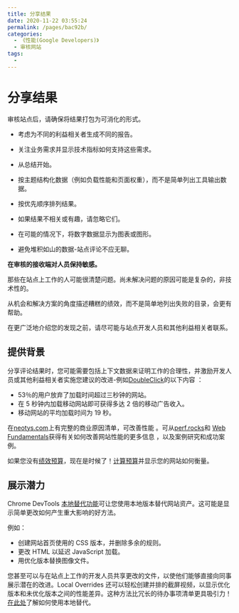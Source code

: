```yaml
---
title: 分享结果
date: 2020-11-22 03:55:24
permalink: /pages/bac92b/
categories:
  - 《性能(Google Developers)》
  - 审核网站
tags:
  -
---
```


# 分享结果

审核站点后，请确保将结果打包为可消化的形式。

- 考虑为不同的利益相关者生成不同的报告。

- 关注业务需求并显示技术指标如何支持这些需求。

- 从总结开始。

- 按主题结构化数据（例如负载性能和页面权重），而不是简单列出工具输出数据。

- 按优先顺序排列结果。

- 如果结果不相关或有趣，请忽略它们。

- 在可能的情况下，将数字数据显示为图表或图形。

- 避免堆积如山的数据-站点评论不应无聊。

**在审核的接收端对人员保持敏感。**

那些在站点上工作的人可能很清楚问题。尚未解决问题的原因可能是复杂的，非技术性的。

从机会和解决方案的角度描述糟糕的绩效，而不是简单地列出失败的目录，会更有帮助。

在更广泛地介绍您的发现之前，请尽可能与站点开发人员和其他利益相关者联系。

## 提供背景

分享评论结果时，您可能需要包括上下文数据来证明工作的合理性，并激励开发人员或其他利益相关者实施您建议的改进-例如[DoubleClick](https://www.doubleclickbygoogle.com/articles/mobile-speed-matters/)的以下内容 ：

- 53％的用户放弃了加载时间超过三秒钟的网站。
- 在 5 秒钟内加载移动网站即可获得多达 2 倍的移动广告收入。
- 移动网站的平均加载时间为 19 秒。

在[neotys.com](http://www.neotys.com/blog/how-to-talk-about-performance-testing-with-ceos-and-business-managers/)上有完整的商业原因清单，可改善性能 。可从[perf.rocks](http://perf.rocks/articles)和 [Web Fundamentals](https://developers.google.cn/web/fundamentals/performance)获得有关如何改善网站性能的更多信息 ，以及案例研究和成功案例。

如果您没有[绩效预算](https://infrequently.org/2017/10/can-you-afford-it-real-world-web-performance-budgets)，现在是时候了！[计算预算](https://www.performancebudget.io/)并显示您的网站如何衡量。

## 展示潜力

Chrome DevTools [本地替代功能](https://t.co/0a56PgKlPv)可让您使用本地版本替代网站资产。这可能是显示简单更改如何产生重大影响的好方法。

例如：

- 创建网站首页使用的 CSS 版本，并删除多余的规则。
- 更改 HTML 以延迟 JavaScript 加载。
- 用优化版本替换图像文件。

您甚至可以与在站点上工作的开发人员共享更改的文件，以使他们能够直接向同事展示潜在的改进。Local Overrides 还可以轻松创建并排的截屏视频，以显示优化版本和未优化版本之间的性能差异。这种方法比冗长的待办事项清单更具吸引力！[在此处](https://glebbahmutov.com/blog/local-overrides/)了解如何使用本地替代。
